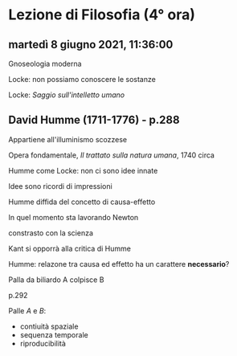 # Lezione di Filosofia (4° ora)

## martedì 8 giugno 2021, 11:36:00

Gnoseologia moderna

Locke: non possiamo conoscere le sostanze

Locke: _Saggio sull'intelletto umano_

## David Humme (1711-1776) - p.288

Appartiene all'illuminismo scozzese

Opera fondamentale, _Il trattato sulla natura umana_, 1740 circa

Humme come Locke: non ci sono idee innate


Idee sono ricordi di impressioni

Humme diffida del concetto di causa-effetto

In quel momento sta lavorando Newton

constrasto con la scienza

Kant si opporrà alla critica di Humme

Humme: relazone tra causa ed effetto ha un carattere **necessario**?

Palla da biliardo A colpisce B

p.292

Palle $A$ e $B$:
* contiuità spaziale
* sequenza temporale
* riproducibilità


<!--stackedit_data:
eyJoaXN0b3J5IjpbNzY5OTI5NjldfQ==
-->
